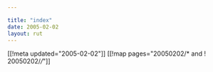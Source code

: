 ```yaml
---

title: "index"
date: 2005-02-02
layout: rut
---
```


[[!meta updated="2005-02-02"]]
[[!map pages="20050202/* and ! 20050202/*/*"]]
